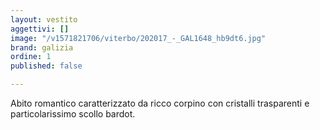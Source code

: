 ```yaml
---
layout: vestito
aggettivi: []
image: "/v1571821706/viterbo/202017_-_GAL1648_hb9dt6.jpg"
brand: galizia
ordine: 1
published: false

---
```

Abito romantico caratterizzato da ricco corpino con cristalli trasparenti e particolarissimo scollo bardot.